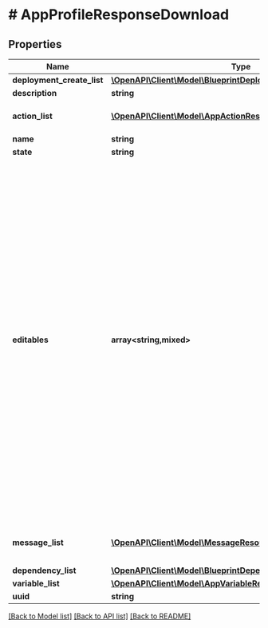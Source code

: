# # AppProfileResponseDownload

## Properties

Name | Type | Description | Notes
------------ | ------------- | ------------- | -------------
**deployment_create_list** | [**\OpenAPI\Client\Model\BlueprintDeploymentResponseDownload[]**](BlueprintDeploymentResponseDownload.md) |  | [optional]
**description** | **string** |  | [optional]
**action_list** | [**\OpenAPI\Client\Model\AppActionResponseDownload[]**](AppActionResponseDownload.md) | List of references to action | [optional]
**name** | **string** |  |
**state** | **string** |  |
**editables** | **array<string,mixed>** | Runtime editable attributes for this entity. The structure for this is a dictionary. The keys in this dictionary should be the name of the attribute on the entity. If the attribute is editable, the value should be true, else false. If the attribute is a nested dictionary, the value can contain a nested dictionary with the same key value structure described above. | [optional]
**message_list** | [**\OpenAPI\Client\Model\MessageResource[]**](MessageResource.md) | Message list for blueprint deployment |
**dependency_list** | [**\OpenAPI\Client\Model\BlueprintDependencyList[]**](BlueprintDependencyList.md) |  |
**variable_list** | [**\OpenAPI\Client\Model\AppVariableResponseDownload[]**](AppVariableResponseDownload.md) |  | [optional]
**uuid** | **string** |  | [optional]

[[Back to Model list]](../../README.md#models) [[Back to API list]](../../README.md#endpoints) [[Back to README]](../../README.md)
